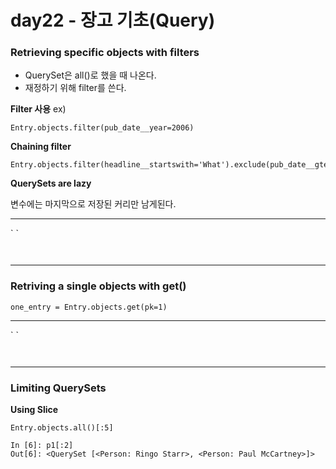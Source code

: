 # day22 - 장고 기초(Query)


### Retrieving specific objects with filters

* QuerySet은 all()로 했을 때 나온다.
* 재정하기 위해 filter를 쓴다.

**Filter 사용**
ex)
```
Entry.objects.filter(pub_date__year=2006)
```

**Chaining filter**

```
Entry.objects.filter(headline__startswith='What').exclude(pub_date__gte=datetime.date.today()).filter(pub_date__gte=datetime(2005,1,30))
```

**QuerySets are lazy**

변수에는 마지막으로 저장된 커리만 남게된다.

<hr>
`
`

`
`

<hr>

### Retriving a single objects with get()

```
one_entry = Entry.objects.get(pk=1)
```

<hr>
`
`

`
`

<hr>

### Limiting QuerySets


**Using Slice**

```
Entry.objects.all()[:5]
```

```
In [6]: p1[:2]
Out[6]: <QuerySet [<Person: Ringo Starr>, <Person: Paul McCartney>]>
```


